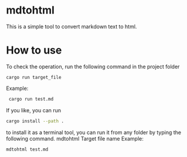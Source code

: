 # mdtohtml
This is a simple tool to convert markdown text to html.

# How to use

To check the operation, run the following command in the project folder


``` terminal
cargo run target_file
```
 Example:
```bash
 cargo run test.md
```
If you like, you can run
```bash
cargo install --path .
```
to install it as a terminal tool, you can run it from any folder by typing the following command.
mdtohtml Target file name
Example:
```bash
mdtohtml test.md  
```
